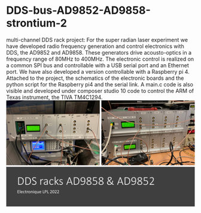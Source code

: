 # DDS-bus-AD9852-AD9858-strontium-2

multi-channel DDS rack project:
For the super radian laser experiment we have developed radio frequency generation and control electronics with DDS, the AD9852 and AD9858.
These generators drive acousto-optics in a frequency range of 80MHz to 400MHz.
The electronic control is realized on a common SPI bus and controllable with a USB serial port and an Ethernet port.
We have also developed a version controllable with a Raspberry pi 4.
Attached to the project, the schematics of the electronic boards and the python script for the Raspberry pi4 and the serial link.
A main.c code is also visible and developed under composer studio 10 code to control the ARM of Texas instrument, the TIVA TM4C1294.
![ezcv logo](https://github.com/fabzz60/DDS-bus-AD9852-AD9858-strontium-2/blob/main/bus_DDS.jpg)

